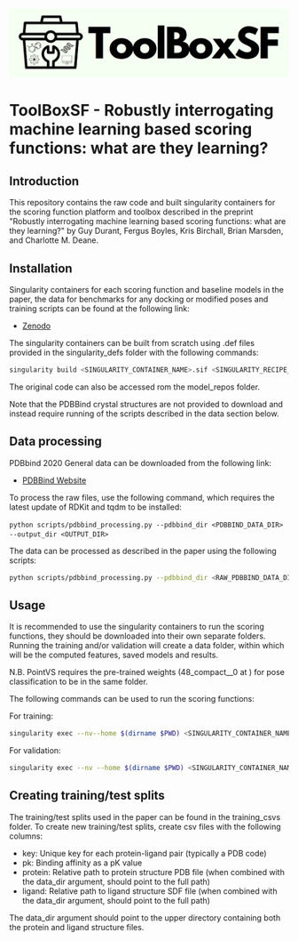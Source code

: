 ![Logo](logo.png)

# ToolBoxSF - Robustly interrogating machine learning based scoring functions: what are they learning?

## Introduction

This repository contains the raw code and built singularity containers for the scoring function platform and toolbox described in the preprint "Robustly interrogating machine learning based scoring functions: what are they learning?" by Guy Durant, Fergus Boyles, Kris Birchall, Brian Marsden, and Charlotte M. Deane.

## Installation

Singularity containers for each scoring function and baseline models in the paper, the data for benchmarks for any docking or modified poses and training scripts can be found at the following link:

- [Zenodo](https://zenodo.org/records/8410136)

The singularity containers can be built from scratch using .def files provided in the singularity_defs folder with the following commands:

```bash
singularity build <SINGULARITY_CONTAINER_NAME>.sif <SINGULARITY_RECIPE_FILE>.def
```

The original code can also be accessed rom the model_repos folder.

Note that the PDBBind crystal structures are not provided to download and instead require running of the scripts described in the data section below.

## Data processing

PDBbind 2020 General data can be downloaded from the following link:

- [PDBBind Website](http://www.pdbbind.org.cn/)

To process the raw files, use the following command, which requires the latest update of RDKit and tqdm to be installed:

`python scripts/pdbbind_processing.py --pdbbind_dir <PDBBIND_DATA_DIR> --output_dir <OUTPUT_DIR>`

The data can be processed as described in the paper using the following scripts:

```bash
python scripts/pdbbind_processing.py --pdbbind_dir <RAW_PDBBIND_DATA_DIR> --output_dir <OUTPUT_DIR>
```

## Usage

It is recommended to use the singularity containers to run the scoring functions, they should be downloaded into their own separate folders. Running the training and/or validation will create a data folder, within which will be the computed features, saved models and results.

N.B. PointVS requires the pre-trained weights (48_compact\_\_0 at ) for pose classification to be in the same folder.

The following commands can be used to run the scoring functions:

For training:

```bash
singularity exec --nv--home $(dirname $PWD) <SINGULARITY_CONTAINER_NAME>.sif bash toolboxsf --train --csv_file ../toolboxsf_training_csvs/casf_2016_train.csv --data_dir ../pdbbind_2020_general --model_name <MODEL_NAME>
```

For validation:

```bash
singularity exec --nv --home $(dirname $PWD) <SINGULARITY_CONTAINER_NAME>.sif bash toolboxsf --predict --val_csv_file ../toolboxsf_benchmarks/csv_files/casf_2016_test.csv --val_data_dir ../pdbbind_2020_general --model_name <TRAINED_MODEL_NAME>
```

## Creating training/test splits

The training/test splits used in the paper can be found in the training_csvs folder. To create new training/test splits, create csv files with the following columns:

- key: Unique key for each protein-ligand pair (typically a PDB code)
- pk: Binding affinity as a pK value
- protein: Relative path to protein structure PDB file (when combined with the data_dir argument, should point to the full path)
- ligand: Relative path to ligand structure SDF file (when combined with the data_dir argument, should point to the full path)

The data_dir argument should point to the upper directory containing both the protein and ligand structure files.
